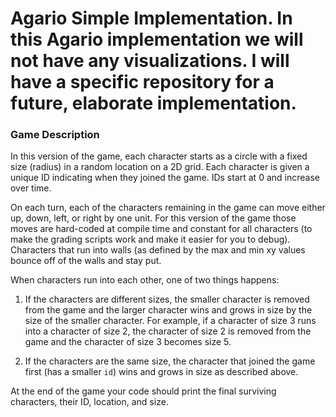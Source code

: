 # Agario Simple Implementation. In this Agario implementation we will not have any visualizations. I will have a specific repository for a future, elaborate implementation. 

### Game Description
In this version of the game, each character starts as a circle with a fixed size (radius) in a random location on a 2D grid. Each character is given a unique ID indicating when they joined the game. IDs start at 0 and increase over time.

On each turn, each of the characters remaining in the game can move either up, down, left, or right by one unit. For this version of the game those moves are hard-coded at compile time and constant for all characters (to make the grading scripts work and make it easier for you to debug). Characters that run into walls (as defined by the max and min xy values bounce off of the walls and stay put.

When characters run into each other, one of two things happens:
1. If the characters are different sizes, the smaller character is removed from the game and the larger character wins and grows in size by the size of the smaller character. For example, if a character of size 3 runs into a character of size 2, the character of size 2 is removed from the game and the character of size 3 becomes size 5.

2. If the characters are the same size, the character that joined the game first (has a smaller `id`) wins and grows in size as described above.

At the end of the game your code should print the final surviving characters, their ID, location, and size.
